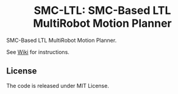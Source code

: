 <h1 align="center"> SMC-LTL: SMC-Based LTL MultiRobot Motion Planner</h1>

SMC-Based LTL MultiRobot Motion Planner.

See [Wiki](https://github.com/rcpsl/SMC-LTL/wiki) for instructions. 

## License

The code is released under MIT License. 
